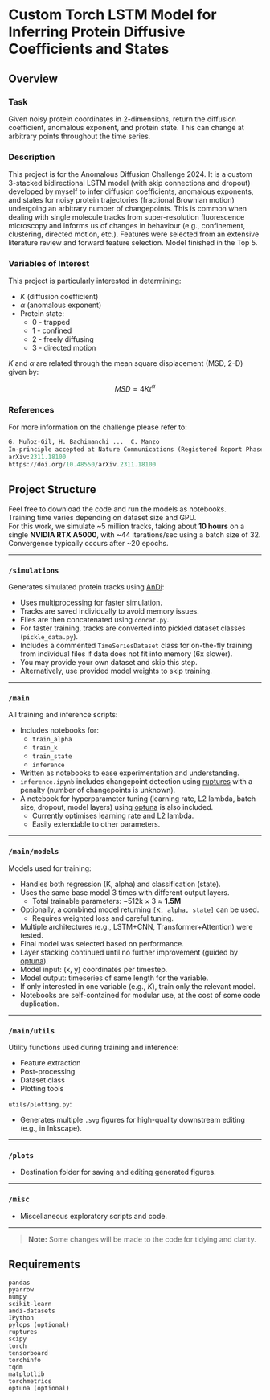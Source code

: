 # Custom Torch LSTM Model for Inferring Protein Diffusive Coefficients and States

## Overview

### Task
Given noisy protein coordinates in 2-dimensions, return the diffusion coefficient, anomalous exponent, and protein state. This can change at arbitrary points throughout the time series.

### Description
This project is for the Anomalous Diffusion Challenge 2024. It is a custom 3-stacked bidirectional LSTM model (with skip connections and dropout) developed by myself to infer diffusion coefficients, anomalous exponents, and states for noisy protein trajectories (fractional Brownian motion) undergoing an arbitrary number of changepoints. This is common when dealing with single molecule tracks from super-resolution fluorescence microscopy and informs us of changes in behaviour (e.g., confinement, clustering, directed motion, etc.). Features were selected from an extensive literature review and forward feature selection. Model finished in the Top 5.

### Variables of Interest
This project is particularly interested in determining:
- $K$ (diffusion coefficient)
- $\alpha$ (anomalous exponent)
- Protein state:
  - 0 - trapped
  - 1 - confined
  - 2 - freely diffusing
  - 3 - directed motion

$K$ and $\alpha$ are related through the mean square displacement (MSD, 2-D) given by:

$$ MSD = 4Kt^\alpha $$

### References
For more information on the challenge please refer to:

```python
G. Muñoz-Gil, H. Bachimanchi ...  C. Manzo
In-principle accepted at Nature Communications (Registered Report Phase 1)
arXiv:2311.18100
https://doi.org/10.48550/arXiv.2311.18100
```

## Project Structure

Feel free to download the code and run the models as notebooks.  
Training time varies depending on dataset size and GPU.  
For this work, we simulate ~5 million tracks, taking about **10 hours** on a single **NVIDIA RTX A5000**, with ~44 iterations/sec using a batch size of 32. Convergence typically occurs after ~20 epochs.

---

### `/simulations`

Generates simulated protein tracks using [AnDi](https://github.com/AnDiChallenge/andi_datasets):
- Uses multiprocessing for faster simulation.
- Tracks are saved individually to avoid memory issues.
- Files are then concatenated using `concat.py`.
- For faster training, tracks are converted into pickled dataset classes (`pickle_data.py`).
- Includes a commented `TimeSeriesDataset` class for on-the-fly training from individual files if data does not fit into memory (6x slower).
- You may provide your own dataset and skip this step.
- Alternatively, use provided model weights to skip training.

---

### `/main`

All training and inference scripts:
- Includes notebooks for:
  - `train_alpha`
  - `train_k`
  - `train_state`
  - `inference`
- Written as notebooks to ease experimentation and understanding.
- `inference.ipynb` includes changepoint detection using [ruptures](https://github.com/deepcharles/ruptures) with a penalty (number of changepoints is unknown).
- A notebook for hyperparameter tuning (learning rate, L2 lambda, batch size, dropout, model layers) using [optuna](https://github.com/optuna/optuna) is also included.
  - Currently optimises learning rate and L2 lambda.
  - Easily extendable to other parameters.

---

### `/main/models`

Models used for training:
- Handles both regression (K, alpha) and classification (state).
- Uses the same base model 3 times with different output layers.
  - Total trainable parameters: ~512k × 3 ≈ **1.5M**
- Optionally, a combined model returning `[K, alpha, state]` can be used.
  - Requires weighted loss and careful tuning.
- Multiple architectures (e.g., LSTM+CNN, Transformer+Attention) were tested.
- Final model was selected based on performance.
- Layer stacking continued until no further improvement (guided by [optuna](https://github.com/optuna/optuna)).
- Model input: (x, y) coordinates per timestep.
- Model output: timeseries of same length for the variable.
- If only interested in one variable (e.g., $K$), train only the relevant model.
- Notebooks are self-contained for modular use, at the cost of some code duplication.

---

### `/main/utils`

Utility functions used during training and inference:
- Feature extraction
- Post-processing
- Dataset class
- Plotting tools

`utils/plotting.py`:
- Generates multiple `.svg` figures for high-quality downstream editing (e.g., in Inkscape).

---

### `/plots`

- Destination folder for saving and editing generated figures.

---

### `/misc`

- Miscellaneous exploratory scripts and code.

---

> **Note:** Some changes will be made to the code for tidying and clarity.


## Requirements 
```
pandas
pyarrow
numpy
scikit-learn
andi-datasets
IPython
pylops (optional)
ruptures
scipy
torch
tensorboard
torchinfo
tqdm
matplotlib
torchmetrics
optuna (optional)
```

